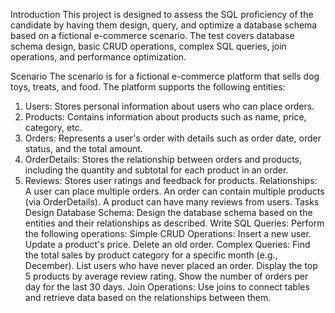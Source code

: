 
Introduction
This project is designed to assess the SQL proficiency of the candidate by having them design, query, and optimize a database schema based on a fictional e-commerce scenario. The test covers database schema design, basic CRUD operations, complex SQL queries, join operations, and performance optimization.

Scenario
The scenario is for a fictional e-commerce platform that sells dog toys, treats, and food. The platform supports the following entities:

1. Users:
Stores personal information about users who can place orders.
2. Products:
Contains information about products such as name, price, category, etc.
3. Orders:
Represents a user's order with details such as order date, order status, and the total amount.
4. OrderDetails:
Stores the relationship between orders and products, including the quantity and subtotal for each product in an order.
5. Reviews:
Stores user ratings and feedback for products.
Relationships:
A user can place multiple orders.
An order can contain multiple products (via OrderDetails).
A product can have many reviews from users.
Tasks
Design Database Schema:
Design the database schema based on the entities and their relationships as described.
Write SQL Queries:
Perform the following operations:
Simple CRUD Operations:
Insert a new user.
Update a product's price.
Delete an old order.
Complex Queries:
Find the total sales by product category for a specific month (e.g., December).
List users who have never placed an order.
Display the top 5 products by average review rating.
Show the number of orders per day for the last 30 days.
Join Operations:
Use joins to connect tables and retrieve data based on the relationships between them.
